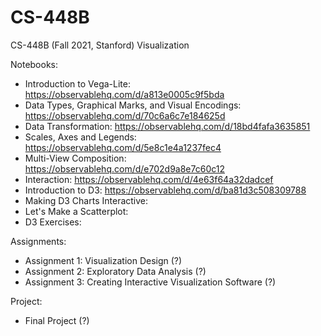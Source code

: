 # CS-448B
CS-448B (Fall 2021, Stanford)
Visualization

Notebooks:
- Introduction to Vega-Lite: https://observablehq.com/d/a813e0005c9f5bda
- Data Types, Graphical Marks, and Visual Encodings: https://observablehq.com/d/70c6a6c7e184625d
- Data Transformation: https://observablehq.com/d/18bd4fafa3635851
- Scales, Axes and Legends: https://observablehq.com/d/5e8c1e4a1237fec4
- Multi-View Composition: https://observablehq.com/d/e702d9a8e7c60c12
- Interaction: https://observablehq.com/d/4e63f64a32dadcef 
- Introduction to D3: https://observablehq.com/d/ba81d3c508309788
- Making D3 Charts Interactive: 
- Let's Make a Scatterplot: 
- D3 Exercises: 

Assignments:
- Assignment 1: Visualization Design (?)
- Assignment 2: Exploratory Data Analysis (?)
- Assignment 3: Creating Interactive Visualization Software (?)

Project:
- Final Project (?)
